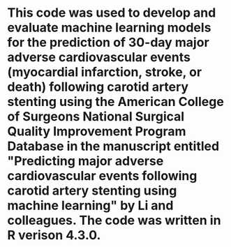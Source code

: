 # This code was used to develop and evaluate machine learning models for the prediction of 30-day major adverse cardiovascular events (myocardial infarction, stroke, or death) following carotid artery stenting using the American College of Surgeons National Surgical Quality Improvement Program Database in the manuscript entitled "Predicting major adverse cardiovascular events following carotid artery stenting using machine learning" by Li and colleagues. The code was written in R verison 4.3.0.
